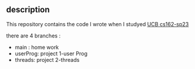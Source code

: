 ## description

This repository contains the code I wrote when I studyed [UCB cs162-sp23](https://inst.eecs.berkeley.edu/~cs162/sp23/) 

there are 4 branches :
- main : home work
- userProg: project 1-user Prog
- threads:  project 2-threads
